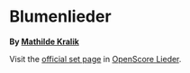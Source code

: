 
# Blumenlieder

__By [Mathilde Kralik](..)__

Visit the [official set page] in [OpenScore Lieder].

[official set page]: https://musescore.com/openscore-lieder-corpus/sets/5103316
[OpenScore Lieder]: https://musescore.com/openscore-lieder-corpus
